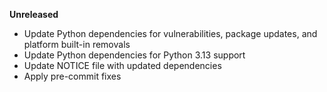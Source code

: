 **Unreleased**

* Update Python dependencies for vulnerabilities, package updates, and platform built-in removals
* Update Python dependencies for Python 3.13 support
* Update NOTICE file with updated dependencies
* Apply pre-commit fixes

